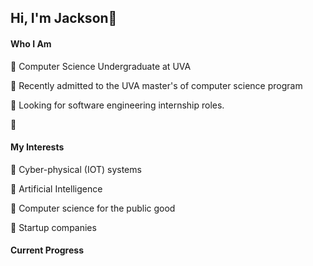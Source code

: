 ## Hi, I'm Jackson👋



#### Who I Am
🔑 Computer Science Undergraduate at UVA

🔑 Recently admitted to the UVA master's of computer science program

🔑 Looking for software engineering internship roles. 

🔑 


#### My Interests

📍 Cyber-physical (IOT) systems

📍 Artificial Intelligence

📍 Computer science for the public good

📍 Startup companies

#### Current Progress

<!--
**j-miskill/j-miskill** is a ✨ _special_ ✨ repository because its `README.md` (this file) appears on your GitHub profile.

Here are some ideas to get you started:

- 🔭 I’m currently working on ...
- 🌱 I’m currently learning ...
- 👯 I’m looking to collaborate on ...
- 🤔 I’m looking for help with ...
- 💬 Ask me about ...
- 📫 How to reach me: ...
- 😄 Pronouns: ...
- ⚡ Fun fact: ...
-->
